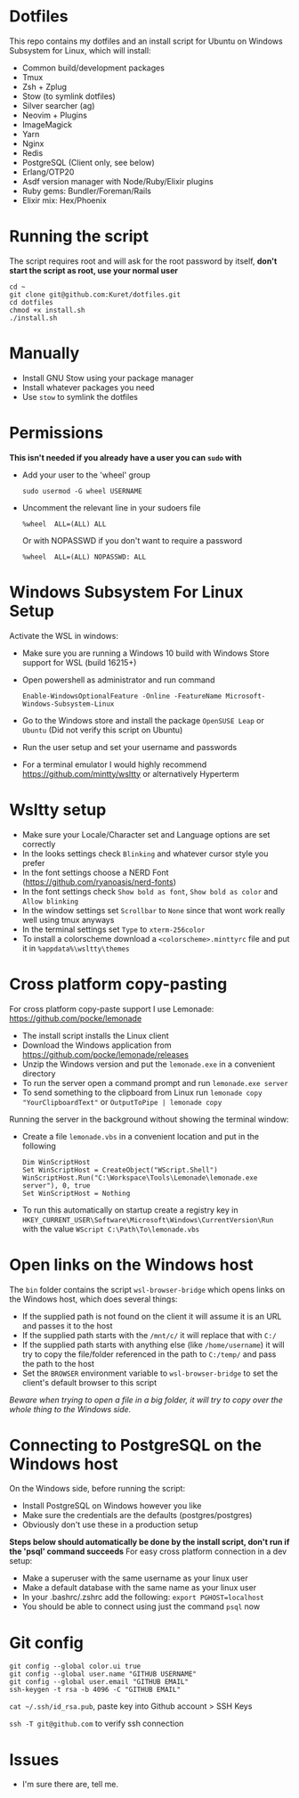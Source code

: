 # Dotfiles

This repo contains my dotfiles and an install script for Ubuntu on Windows Subsystem for Linux, which will install:
- Common build/development packages
- Tmux
- Zsh + Zplug
- Stow (to symlink dotfiles)
- Silver searcher (ag)
- Neovim + Plugins
- ImageMagick
- Yarn
- Nginx
- Redis
- PostgreSQL (Client only, see below)
- Erlang/OTP20
- Asdf version manager with Node/Ruby/Elixir plugins
- Ruby gems: Bundler/Foreman/Rails
- Elixir mix: Hex/Phoenix

# Running the script

The script requires root and will ask for the root password by itself, **don't start the script as root, use your normal user**

```
cd ~
git clone git@github.com:Kuret/dotfiles.git
cd dotfiles
chmod +x install.sh
./install.sh
```

# Manually

- Install GNU Stow using your package manager
- Install whatever packages you need
- Use `stow` to symlink the dotfiles

# Permissions

**This isn't needed if you already have a user you can `sudo` with**

- Add your user to the 'wheel' group

   `sudo usermod -G wheel USERNAME`
   
- Uncomment the relevant line in your sudoers file

   `%wheel  ALL=(ALL) ALL`
   
   Or with NOPASSWD if you don't want to require a password
   
   `%wheel  ALL=(ALL) NOPASSWD: ALL`

# Windows Subsystem For Linux Setup

Activate the WSL in windows:
- Make sure you are running a Windows 10 build with Windows Store support for WSL (build 16215+)
- Open powershell as administrator and run command

   `Enable-WindowsOptionalFeature -Online -FeatureName Microsoft-Windows-Subsystem-Linux`
   
- Go to the Windows store and install the package `OpenSUSE Leap` or `Ubuntu` (Did not verify this script on Ubuntu)
- Run the user setup and set your username and passwords
- For a terminal emulator I would highly recommend https://github.com/mintty/wsltty or alternatively Hyperterm

# Wsltty setup

- Make sure your Locale/Character set and Language options are set correctly
- In the looks settings check `Blinking` and whatever cursor style you prefer
- In the font settings choose a NERD Font (https://github.com/ryanoasis/nerd-fonts)
- In the font settings check `Show bold as font`, `Show bold as color` and `Allow blinking`
- In the window settings set `Scrollbar` to `None` since that wont work really well using tmux anyways
- In the terminal settings set `Type` to `xterm-256color`
- To install a colorscheme download a `<colorscheme>.minttyrc` file and put it in `%appdata%\wsltty\themes`

# Cross platform copy-pasting

For cross platform copy-paste support I use Lemonade: https://github.com/pocke/lemonade
- The install script installs the Linux client
- Download the Windows application from https://github.com/pocke/lemonade/releases
- Unzip the Windows version and put the `lemonade.exe` in a convenient directory
- To run the server open a command prompt and run `lemonade.exe server`
- To send something to the clipboard from Linux run `lemonade copy "YourClipboardText"` or `OutputToPipe | lemonade copy`

Running the server in the background without showing the terminal window:
- Create a file `lemonade.vbs` in a convenient location and put in the following
   ```
   Dim WinScriptHost
   Set WinScriptHost = CreateObject("WScript.Shell")
   WinScriptHost.Run("C:\Workspace\Tools\Lemonade\lemonade.exe server"), 0, true
   Set WinScriptHost = Nothing
   ```
- To run this automatically on startup create a registry key in `HKEY_CURRENT_USER\Software\Microsoft\Windows\CurrentVersion\Run` with the value `WScript C:\Path\To\lemonade.vbs`

# Open links on the Windows host

The `bin` folder contains the script `wsl-browser-bridge` which opens links on the Windows host, which does several things:
- If the supplied path is not found on the client it will assume it is an URL and passes it to the host
- If the supplied path starts with the `/mnt/c/` it will replace that with `C:/`
- If the supplied path starts with anything else (like `/home/username`) it will try to copy the file/folder referenced in the path to `C:/temp/` and pass the path to the host
- Set the `BROWSER` environment variable to `wsl-browser-bridge` to set the client's default browser to this script

_Beware when trying to open a file in a big folder, it will try to copy over the whole thing to the Windows side._

# Connecting to PostgreSQL on the Windows host

On the Windows side, before running the script:
- Install PostgreSQL on Windows however you like
- Make sure the credentials are the defaults (postgres/postgres)
- Obviously don't use these in a production setup

**Steps below should automatically be done by the install script, don't run if the 'psql' command succeeds**
For easy cross platform connection in a dev setup:
- Make a superuser with the same username as your linux user
- Make a default database with the same name as your linux user
- In your .bashrc/.zshrc add the following: `export PGHOST=localhost`
- You should be able to connect using just the command `psql` now

# Git config

  ```
  git config --global color.ui true
  git config --global user.name "GITHUB USERNAME"
  git config --global user.email "GITHUB EMAIL"
  ssh-keygen -t rsa -b 4096 -C "GITHUB EMAIL"
  ```
  
  `cat ~/.ssh/id_rsa.pub`, paste key into Github account > SSH Keys
  
  `ssh -T git@github.com` to verify ssh connection

# Issues
- I'm sure there are, tell me.
